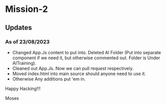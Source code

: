 # Mission-2

## Updates

### As of 23/08/2023

- Changed App.Js content to put into. Deleted AI Folder (Put into separate component if we need it, but otherwise commented out. Folder is Under AITraining).
- Cleaned out App.Js. Now we can pull request respectively.
- Moved index.html into main source should anyone need to use it.
- Otherwise Any additions put 'em in.

Happy Hacking!!!

Moses
